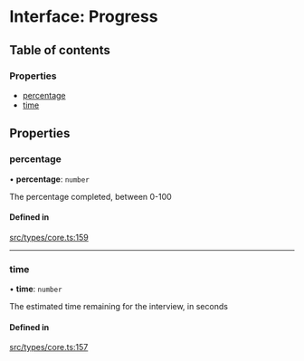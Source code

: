 # Interface: Progress

## Table of contents

### Properties

- [percentage](../wiki/Progress#percentage)
- [time](../wiki/Progress#time)

## Properties

### percentage

• **percentage**: `number`

The percentage completed, between 0-100

#### Defined in

[src/types/core.ts:159](https://github.com/decisively-io/interview-sdk/blob/cf808315745e6d834adb0a03116afacf67b97a69/src/types/core.ts#L159)

___

### time

• **time**: `number`

The estimated time remaining for the interview, in seconds

#### Defined in

[src/types/core.ts:157](https://github.com/decisively-io/interview-sdk/blob/cf808315745e6d834adb0a03116afacf67b97a69/src/types/core.ts#L157)
